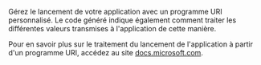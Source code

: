 ﻿Gérez le lancement de votre application avec un programme URI personnalisé. Le code généré indique également comment traiter les différentes valeurs transmises à l'application de cette manière.

Pour en savoir plus sur le traitement du lancement de l'application à partir d'un programme URI, accédez au site [docs.microsoft.com](https://docs.microsoft.com/en-us/windows/uwp/launch-resume/handle-uri-activation). 

